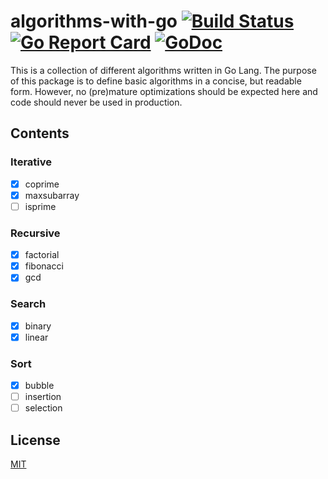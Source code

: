 # algorithms-with-go [![Build Status](https://travis-ci.org/yefremov/algorithms-with-go.svg?branch=master)](https://travis-ci.org/yefremov/algorithms-with-go) [![Go Report Card](https://goreportcard.com/badge/github.com/yefremov/algorithms-with-go)](https://goreportcard.com/report/github.com/yefremov/algorithms-with-go) [![GoDoc](https://godoc.org/github.com/yefremov/algorithms-with-go?status.svg)](https://godoc.org/github.com/yefremov/algorithms-with-go)

This is a collection of different algorithms written in Go Lang.
The purpose of this package is to define basic algorithms in a concise,
but readable form. However, no (pre)mature optimizations should be
expected here and code should never be used in production.

## Contents

### Iterative

  - [x] coprime
  - [x] maxsubarray
  - [ ] isprime

### Recursive

  - [x] factorial
  - [x] fibonacci
  - [x] gcd

### Search

  - [x] binary
  - [x] linear

### Sort

 - [x] bubble
 - [ ] insertion
 - [ ] selection

## License

  [MIT](LICENSE)
